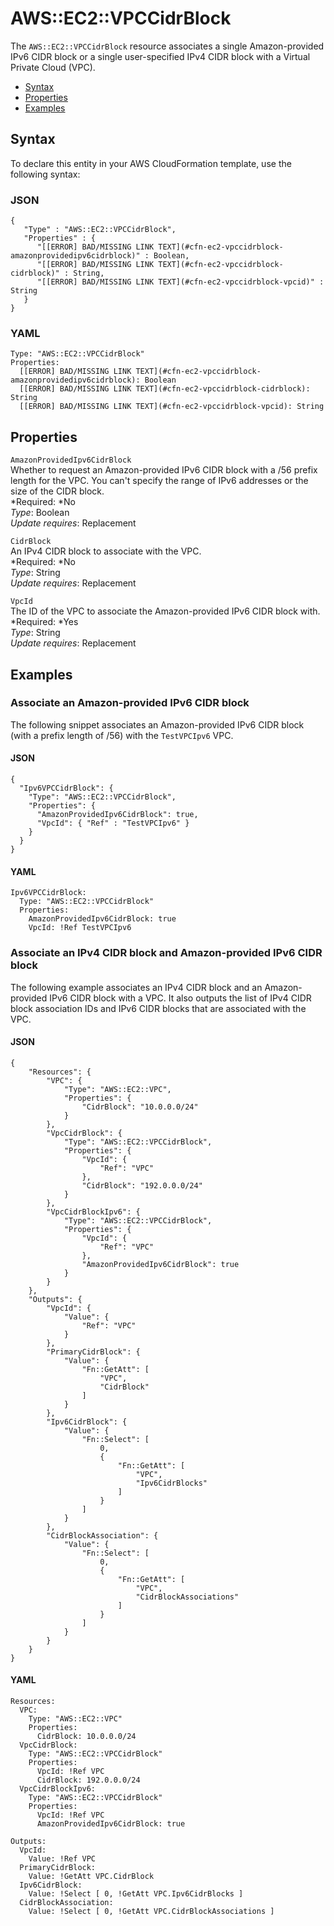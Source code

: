 # AWS::EC2::VPCCidrBlock<a name="aws-resource-ec2-vpccidrblock"></a>

The `AWS::EC2::VPCCidrBlock` resource associates a single Amazon\-provided IPv6 CIDR block or a single user\-specified IPv4 CIDR block with a Virtual Private Cloud \(VPC\)\.


+ [Syntax](#aws-resource-ec2-vpccidrblock-syntax)
+ [Properties](#aws-resource-ec2-vpccidrblock-properties)
+ [Examples](#aws-resource-ec2-vpccidrblock-examples)

## Syntax<a name="aws-resource-ec2-vpccidrblock-syntax"></a>

To declare this entity in your AWS CloudFormation template, use the following syntax:

### JSON<a name="aws-resource-ec2-vpccidrblock-syntax.json"></a>

```
{
   "Type" : "AWS::EC2::VPCCidrBlock",
   "Properties" : {
      "[[ERROR] BAD/MISSING LINK TEXT](#cfn-ec2-vpccidrblock-amazonprovidedipv6cidrblock)" : Boolean,
      "[[ERROR] BAD/MISSING LINK TEXT](#cfn-ec2-vpccidrblock-cidrblock)" : String,
      "[[ERROR] BAD/MISSING LINK TEXT](#cfn-ec2-vpccidrblock-vpcid)" : String
   }
}
```

### YAML<a name="aws-resource-ec2-vpccidrblock-syntax.yaml"></a>

```
Type: "AWS::EC2::VPCCidrBlock"
Properties: 
  [[ERROR] BAD/MISSING LINK TEXT](#cfn-ec2-vpccidrblock-amazonprovidedipv6cidrblock): Boolean
  [[ERROR] BAD/MISSING LINK TEXT](#cfn-ec2-vpccidrblock-cidrblock): String
  [[ERROR] BAD/MISSING LINK TEXT](#cfn-ec2-vpccidrblock-vpcid): String
```

## Properties<a name="aws-resource-ec2-vpccidrblock-properties"></a>

`AmazonProvidedIpv6CidrBlock`  
Whether to request an Amazon\-provided IPv6 CIDR block with a /56 prefix length for the VPC\. You can't specify the range of IPv6 addresses or the size of the CIDR block\.  
*Required: *No  
*Type*: Boolean  
*Update requires*: Replacement

`CidrBlock`  
An IPv4 CIDR block to associate with the VPC\.   
*Required: *No  
*Type*: String  
*Update requires*: Replacement

`VpcId`  
The ID of the VPC to associate the Amazon\-provided IPv6 CIDR block with\.  
*Required: *Yes  
*Type*: String  
*Update requires*: Replacement

## Examples<a name="aws-resource-ec2-vpccidrblock-examples"></a>

### Associate an Amazon\-provided IPv6 CIDR block<a name="aws-resource-ec2-vpccidrblock-example1"></a>

The following snippet associates an Amazon\-provided IPv6 CIDR block \(with a prefix length of /56\) with the `TestVPCIpv6` VPC\.

#### JSON<a name="aws-resource-ec2-vpccidrblock-example1.json"></a>

```
{
  "Ipv6VPCCidrBlock": {
    "Type": "AWS::EC2::VPCCidrBlock",
    "Properties": {
      "AmazonProvidedIpv6CidrBlock": true,
      "VpcId": { "Ref" : "TestVPCIpv6" }
    }
  }
}
```

#### YAML<a name="aws-resource-ec2-vpccidrblock-example1.yaml"></a>

```
Ipv6VPCCidrBlock:
  Type: "AWS::EC2::VPCCidrBlock"
  Properties:
    AmazonProvidedIpv6CidrBlock: true
    VpcId: !Ref TestVPCIpv6
```

### Associate an IPv4 CIDR block and Amazon\-provided IPv6 CIDR block<a name="aws-resource-ec2-vpccidrblock-example2"></a>

The following example associates an IPv4 CIDR block and an Amazon\-provided IPv6 CIDR block with a VPC\. It also outputs the list of IPv4 CIDR block association IDs and IPv6 CIDR blocks that are associated with the VPC\.

#### JSON<a name="aws-resource-ec2-vpccidrblock-example2.json"></a>

```
{
    "Resources": {
        "VPC": {
            "Type": "AWS::EC2::VPC",
            "Properties": {
                "CidrBlock": "10.0.0.0/24"
            }
        },
        "VpcCidrBlock": {
            "Type": "AWS::EC2::VPCCidrBlock",
            "Properties": {
                "VpcId": {
                    "Ref": "VPC"
                },
                "CidrBlock": "192.0.0.0/24"
            }
        },
        "VpcCidrBlockIpv6": {
            "Type": "AWS::EC2::VPCCidrBlock",
            "Properties": {
                "VpcId": {
                    "Ref": "VPC"
                },
                "AmazonProvidedIpv6CidrBlock": true
            }
        }
    },
    "Outputs": {
        "VpcId": {
            "Value": {
                "Ref": "VPC"
            }
        },
        "PrimaryCidrBlock": {
            "Value": {
                "Fn::GetAtt": [
                    "VPC",
                    "CidrBlock"
                ]
            }
        },
        "Ipv6CidrBlock": {
            "Value": {
                "Fn::Select": [
                    0,
                    {
                        "Fn::GetAtt": [
                            "VPC",
                            "Ipv6CidrBlocks"
                        ]
                    }
                ]
            }
        },
        "CidrBlockAssociation": {
            "Value": {
                "Fn::Select": [
                    0,
                    {
                        "Fn::GetAtt": [
                            "VPC",
                            "CidrBlockAssociations"
                        ]
                    }
                ]
            }
        }
    }
}
```

#### YAML<a name="aws-resource-ec2-vpccidrblock-example2.yaml"></a>

```
Resources:
  VPC:
    Type: "AWS::EC2::VPC"
    Properties:
      CidrBlock: 10.0.0.0/24
  VpcCidrBlock:
    Type: "AWS::EC2::VPCCidrBlock"
    Properties:
      VpcId: !Ref VPC
      CidrBlock: 192.0.0.0/24
  VpcCidrBlockIpv6:
    Type: "AWS::EC2::VPCCidrBlock"
    Properties:
      VpcId: !Ref VPC
      AmazonProvidedIpv6CidrBlock: true

Outputs:
  VpcId:
    Value: !Ref VPC
  PrimaryCidrBlock:
    Value: !GetAtt VPC.CidrBlock
  Ipv6CidrBlock:
    Value: !Select [ 0, !GetAtt VPC.Ipv6CidrBlocks ]
  CidrBlockAssociation:
    Value: !Select [ 0, !GetAtt VPC.CidrBlockAssociations ]
```